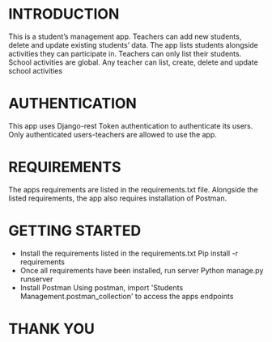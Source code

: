 # INTRODUCTION
This is a student’s management app. Teachers can add new students, delete and update existing students’ data. The app lists students alongside activities they can participate in. Teachers can only list their students. School activities are global. Any teacher can list, create, delete and update school activities


# AUTHENTICATION
This app uses Django-rest Token authentication to authenticate its users. Only authenticated users-teachers are allowed to use the app.


# REQUIREMENTS
The apps requirements are listed in the requirements.txt file. Alongside the listed requirements, the app also requires installation of Postman. 


# GETTING STARTED
 * Install the requirements listed in the requirements.txt
	Pip install -r requirements
* Once all requirements have been installed, run server
	Python manage.py runserver
* Install Postman
Using postman, import 'Students Management.postman_collection' to access the apps endpoints


# THANK YOU
